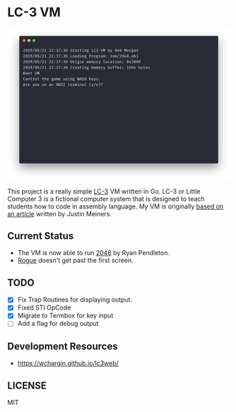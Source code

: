 # LC-3 VM

![LC-3 VM by Rob Morgan](docs/lc3-vm.png)

This project is a really simple [LC-3](https://en.wikipedia.org/wiki/LC-3) VM written in Go. LC-3 or Little Computer 3 is
a fictional computer system that is designed to teach students how to code in assembly language. My VM is originally [based
on an article](https://justinmeiners.github.io/lc3-vm/) written by Justin Meiners.

## Current Status

- The VM is now able to run [2048](https://github.com/rpendleton/lc3-2048) by Ryan Pendleton.
- [Rogue](https://github.com/justinmeiners/lc3-rogue) doesn't get past the first screen.

## TODO

- [x] Fix Trap Routines for displaying output.
- [x] Fixed STI OpCode
- [x] Migrate to Termbox for key input
- [ ] Add a flag for debug output

## Development Resources

- https://wchargin.github.io/lc3web/

## LICENSE

MIT
